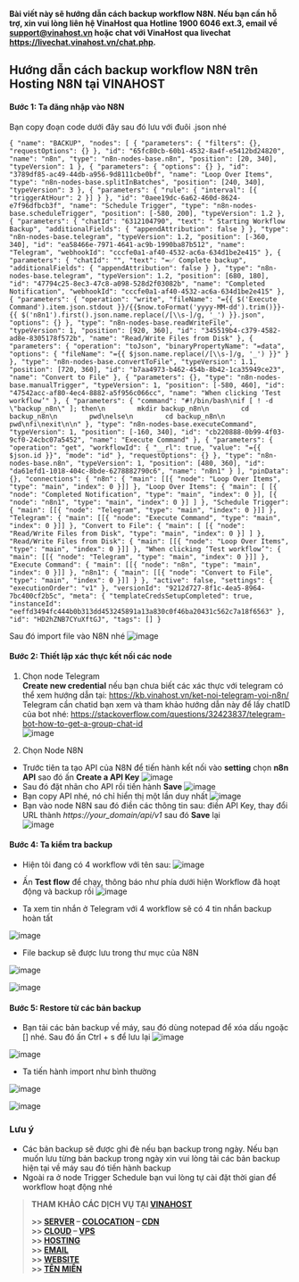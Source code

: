 **Bài viết này sẽ hướng dẫn cách backup workflow N8N. Nếu bạn cần hỗ trợ, xin vui lòng liên hệ VinaHost qua Hotline 1900 6046 ext.3, email về support@vinahost.vn hoặc chat với VinaHost qua livechat https://livechat.vinahost.vn/chat.php.**

## Hướng dẫn cách backup workflow N8N trên Hosting N8N tại VINAHOST  
#### Bước 1: Ta đăng nhập vào N8N

Bạn copy đoạn code dưới đây sau đó lưu với đuôi .json nhé
```
{ "name": "BACKUP", "nodes": [ { "parameters": { "filters": {}, "requestOptions": {} }, "id": "65fc80cb-60b1-4532-8a4f-e5412bd24820", "name": "n8n", "type": "n8n-nodes-base.n8n", "position": [20, 340], "typeVersion": 1 }, { "parameters": { "options": {} }, "id": "3789df85-ac49-44db-a956-9d8111cbe0bf", "name": "Loop Over Items", "type": "n8n-nodes-base.splitInBatches", "position": [240, 340], "typeVersion": 3 }, { "parameters": { "rule": { "interval": [{ "triggerAtHour": 2 }] } }, "id": "0aee19dc-6a62-460d-8624-e7f96dfbcb3f", "name": "Schedule Trigger", "type": "n8n-nodes-base.scheduleTrigger", "position": [-580, 200], "typeVersion": 1.2 }, { "parameters": { "chatId": "6312104790", "text": " Starting Workflow Backup", "additionalFields": { "appendAttribution": false } }, "type": "n8n-nodes-base.telegram", "typeVersion": 1.2, "position": [-360, 340], "id": "ea58466e-7971-4641-ac9b-1990ba87b512", "name": "Telegram", "webhookId": "cccfe0a1-af40-4532-ac6a-634d1be2e415" }, { "parameters": { "chatId": "", "text": "=✅ Complete backup", "additionalFields": { "appendAttribution": false } }, "type": "n8n-nodes-base.telegram", "typeVersion": 1.2, "position": [680, 180], "id": "47794c25-8ec3-47c8-a098-528d2f03082b", "name": "Completed Notification", "webhookId": "cccfe0a1-af40-4532-ac6a-634d1be2e415" }, { "parameters": { "operation": "write", "fileName": "={{ $('Execute Command').item.json.stdout }}/{{$now.toFormat('yyyy-MM-dd').trim()}}-{{ $('n8n1').first().json.name.replace(/[\\s-]/g, '_') }}.json", "options": {} }, "type": "n8n-nodes-base.readWriteFile", "typeVersion": 1, "position": [920, 360], "id": "345519b4-c379-4582-ad8e-8305178f572b", "name": "Read/Write Files from Disk" }, { "parameters": { "operation": "toJson", "binaryPropertyName": "=data", "options": { "fileName": "={{ $json.name.replace(/[\\s-]/g, '_') }}" } }, "type": "n8n-nodes-base.convertToFile", "typeVersion": 1.1, "position": [720, 360], "id": "b7aa4973-b462-454b-8b42-1ca35949ce23", "name": "Convert to File" }, { "parameters": {}, "type": "n8n-nodes-base.manualTrigger", "typeVersion": 1, "position": [-580, 460], "id": "47542acc-af80-4ec4-8882-a5f956c066cc", "name": "When clicking ‘Test workflow’" }, { "parameters": { "command": "#!/bin/bash\nif [ ! -d \"backup_n8n\" ]; then\n        mkdir backup_n8n\n        cd backup_n8n\n        pwd\nelse\n        cd backup_n8n\n        pwd\nfi\nexit\n\n" }, "type": "n8n-nodes-base.executeCommand", "typeVersion": 1, "position": [-160, 340], "id": "cb220888-0b99-4f03-9cf0-24cbc07a5452", "name": "Execute Command" }, { "parameters": { "operation": "get", "workflowId": { "__rl": true, "value": "={{ $json.id }}", "mode": "id" }, "requestOptions": {} }, "type": "n8n-nodes-base.n8n", "typeVersion": 1, "position": [480, 360], "id": "da61efd1-1018-404c-8bde-6278882790c6", "name": "n8n1" } ], "pinData": {}, "connections": { "n8n": { "main": [[{ "node": "Loop Over Items", "type": "main", "index": 0 }]] }, "Loop Over Items": { "main": [ [{ "node": "Completed Notification", "type": "main", "index": 0 }], [{ "node": "n8n1", "type": "main", "index": 0 }] ] }, "Schedule Trigger": { "main": [[{ "node": "Telegram", "type": "main", "index": 0 }]] }, "Telegram": { "main": [[{ "node": "Execute Command", "type": "main", "index": 0 }]] }, "Convert to File": { "main": [ [{ "node": "Read/Write Files from Disk", "type": "main", "index": 0 }] ] }, "Read/Write Files from Disk": { "main": [[{ "node": "Loop Over Items", "type": "main", "index": 0 }]] }, "When clicking ‘Test workflow’": { "main": [[{ "node": "Telegram", "type": "main", "index": 0 }]] }, "Execute Command": { "main": [[{ "node": "n8n", "type": "main", "index": 0 }]] }, "n8n1": { "main": [[{ "node": "Convert to File", "type": "main", "index": 0 }]] } }, "active": false, "settings": { "executionOrder": "v1" }, "versionId": "9212d727-8f1c-4ea5-8964-7bc400cf2b5c", "meta": { "templateCredsSetupCompleted": true, "instanceId": "eeffd3494fc444b0b313dd453245891a13a830c0f46ba20431c562c7a18f6563" }, "id": "HD2hZNB7CYuXftGJ", "tags": [] }
```

Sau đó import file vào N8N nhé
![image](https://github.com/user-attachments/assets/b3ed3710-03cd-4bb8-8204-2bcecfcd00a3)

#### Bước 2: Thiết lập xác thực kết nối các node 

1. Chọn node Telegram  
**Create new credential** nếu bạn chưa biết các xác thực với telegram có thể xem hướng dẫn tại: https://kb.vinahost.vn/ket-noi-telegram-voi-n8n/   
Telegram cần chatid bạn xem và tham khảo hướng dẫn này để lấy chatID của bot nhé: https://stackoverflow.com/questions/32423837/telegram-bot-how-to-get-a-group-chat-id  
![image](https://github.com/user-attachments/assets/68aa59d5-9a8f-43d5-a786-348befc25822)

2. Chọn Node N8N
- Trước tiên ta tạo API của N8N để tiến hành kết nối vào **setting** chọn **n8n API** sao đó ấn **Create a API Key**
![image](https://github.com/user-attachments/assets/0b23a4ae-cbb5-4a27-b09c-ae8b23e0350d)
- Sau đó đặt nhãn cho API rồi tiến hành **Save**
![image](https://github.com/user-attachments/assets/a3098776-54a7-4a91-a9e3-466ce6758a20)
- Bạn copy API nhé, nó chỉ hiển thị một lần duy nhất
![image](https://github.com/user-attachments/assets/d730eb03-1738-4723-8c7e-d5088771602b)
- Bạn vào node N8N sau đó điền các thông tin sau: điền API Key, thay đổi URL thành *https://your_domain/api/v1* sau đó **Save** lại  
![image](https://github.com/user-attachments/assets/7103ed19-456d-47b6-91b8-da77a8057ebe)

#### Bước 4: Ta kiểm tra backup
- Hiện tôi đang có 4 workflow với tên sau:
![image](https://github.com/user-attachments/assets/3840fdb4-e086-45cf-8d54-41434ff958c7)

- Ấn **Test flow** để chạy, thông báo như phía dưới hiện Workflow đã hoạt động và backup rồi
![image](https://github.com/user-attachments/assets/e74d8e18-ce00-4dbc-87f1-f1ac8be67d9a)

- Ta xem tin nhắn ở Telegram với 4 workflow sẽ có 4 tin nhắn backup hoàn tất

![image](https://github.com/user-attachments/assets/3cdac97f-3469-4800-a4a1-3d4c10eef0ed)

- File backup sẽ được lưu trong thư mục của N8N

![image](https://github.com/user-attachments/assets/dc01bb1f-e36d-4d9c-8075-00c5192d6d84)

![image](https://github.com/user-attachments/assets/b1c6c746-61d2-4d2f-9020-7b068cb23d9a)


#### Bước 5: Restore từ các bản backup
- Bạn tải các bản backup về máy, sau đó dùng notepad để xóa dấu ngoặc [] nhé. Sau đó ấn Ctrl + s để lưu lại
![image](https://github.com/user-attachments/assets/e8e38839-4f6c-4fff-909a-d2732a74549a)


![image](https://github.com/user-attachments/assets/53822e73-774f-4abf-a9f5-3418a87cddd9)

- Ta tiến hành import như bình thường

![image](https://github.com/user-attachments/assets/cea4b36d-f199-45c7-9beb-486214459ebe)

![image](https://github.com/user-attachments/assets/adbf4d99-da56-4a49-b8d6-ad1e99c24cef)





### Lưu ý
- Các bản backup sẽ được ghi đè nếu bạn backup trong ngày. Nếu bạn muốn lưu từng bản backup trong ngày xin vui lòng tải các bản backup hiện tại về máy sau đó tiến hành backup  
- Ngoài ra  ở node Trigger Schedule bạn vui lòng tự cài đặt thời gian để workflow hoạt động nhé




> **THAM KHẢO CÁC DỊCH VỤ TẠI [VINAHOST](https://vinahost.vn/)**
>
> **\>> [SERVER](https://vinahost.vn/thue-may-chu-rieng/) – [COLOCATION](https://vinahost.vn/colocation.html) – [CDN](https://vinahost.vn/dich-vu-cdn-chuyen-nghiep)**<br>
> **\>> [CLOUD](https://vinahost.vn/cloud-server-gia-re/) – [VPS](https://vinahost.vn/vps-ssd-chuyen-nghiep/)**<br>
> **\>> [HOSTING](https://vinahost.vn/wordpress-hosting)**<br>
> **\>> [EMAIL](https://vinahost.vn/email-hosting)**<br>
> **\>> [WEBSITE](http://vinawebsite.vn/)**<br>
> **\>> [TÊN MIỀN](https://vinahost.vn/ten-mien-gia-re/)**
